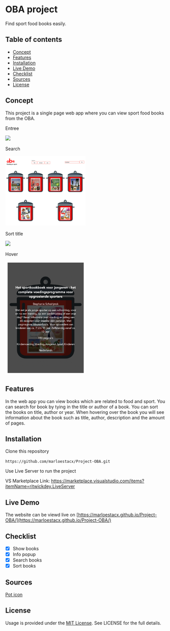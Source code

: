 # OBA project
Find sport food books easily.

## Table of contents
* [Concept](https://github.com/marloestacx/Project-OBA#concept)
* [Features](https://github.com/marloestacx/Project-OBA#features)
* [Installation](https://github.com/marloestacx/Project-OBA#installation)
* [Live Demo](https://github.com/marloestacx/Project-OBA#live-demo)
* [Checklist](https://github.com/marloestacx/Project-OBA#checklist)
* [Sources](https://github.com/marloestacx/Project-OBA#sources)
* [License](https://github.com/marloestacx/Project-OBA#license)

## Concept
This project is a single page web app where you can view sport food books from the OBA.

Entree

<img src="https://github.com/marloestacx/Project-OBA/blob/main/src/images/home.png" width="50%">

Search

<img src="https://github.com/marloestacx/Project-OBA/blob/main/src/images/search.png" width="50%"> 

Sort title

<img src="https://github.com/marloestacx/Project-OBA/blob/main/src/images/sorttitel.png" width="50%"> 

Hover

<img src="https://github.com/marloestacx/Project-OBA/blob/main/src/images/hover.png" width="50%"> 

## Features
In the web app you can view books which are related to food and sport. You can search for book by tying in the title or author of a book. You can sort the books on title, author or year. When hovering over the book you will see information about the book such as title, author, description and the amount of pages.

## Installation 
Clone this repository

`https://github.com/marloestacx/Project-OBA.git`

Use Live Server to run the project

VS Marketplace Link: https://marketplace.visualstudio.com/items?itemName=ritwickdey.LiveServer

## Live Demo
The website can be viewd live on [https://marloestacx.github.io/Project-OBA/](https://marloestacx.github.io/Project-OBA/)

## Checklist
- [x] Show books
- [x] Info popup
- [x] Search books
- [x] Sort books

## Sources
[Pot icon](https://www.flaticon.com/free-icon/pan_767249?term=cooking%20pot&page=1&position=15&page=1&position=15&related_id=767249&origin=search)

## License
Usage is provided under the [MIT License](https://github.com/marloestacx/rijksmuseum/blob/main/LICENSE). See LICENSE for the full details.

<!-- Add a link to your live demo in Github Pages 🌐-->

<!-- ☝️ replace this description with a description of your own work -->

<!-- replace the code in the /docs folder with your own, so you can showcase your work with GitHub Pages 🌍 -->

<!-- Add a nice poster image here at the end of the week, showing off your shiny frontend 📸 -->

<!-- Maybe a table of contents here? 📚 -->

<!-- How about a section that describes how to install this project? 🤓 -->

<!-- ...but how does one use this project? What are its features 🤔 -->

<!-- What external data source is featured in your project and what are its properties 🌠 -->

<!-- Maybe a checklist of done stuff and stuff still on your wishlist? ✅ -->

<!-- How about a license here? 📜 (or is it a licence?) 🤷 -->
